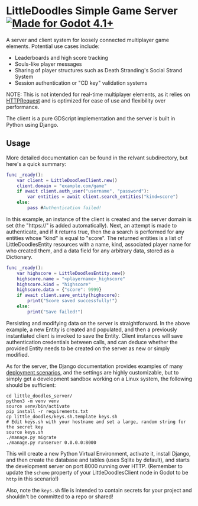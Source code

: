 # LittleDoodles Simple Game Server [![Made for Godot 4.1+][badge]][godot]

A server and client system for loosely connected multiplayer game elements.
Potential use cases include:

  * Leaderboards and high score tracking
  * Souls-like player messages
  * Sharing of player structures such as Death Stranding's Social Strand System
  * Session authentication or "CD key" validation systems

NOTE: This is not intended for real-time multiplayer elements, as it relies on
[HTTPRequest][godot-http] and is optimized for ease of use and flexibility over
performance.

The client is a pure GDScript implementation and the server is built in Python
using Django.

## Usage

More detailed documentation can be found in the relvant subdirectory, but here's
a quick summary:

```gd
func _ready():
    var client = LittleDoodlesClient.new()
    client.domain = "example.com/game"
    if await client.auth_user("username", "password"):
        var entities = await client.search_entities("kind=score")
    else:
        pass #Authentication failed!
```

In this example, an instance of the client is created and the server domain is
set (the "https://" is added automatically). Next, an attempt is made to
authenticate, and if it returns true, then the a search is performed for any
entities whose "kind" is equal to "score". The returned entities is a list of
LittleDoodlesEntity resources with a name, kind, associated player name for who
created them, and a data field for any arbitrary data, stored as a Dictionary.

```gd
func _ready():
    var highscore = LittleDoodlesEntity.new()
    highscore.name = "<playername>_highscore"
    highscore.kind = "highscore"
    highscore.data = {"score": 9999}
    if await client.save_entity(highscore):
        print("Score saved successfully!")
    else:
        print("Save failed!")
```

Persisting and modifying data on the server is straightforward. In the above
example, a new Entity is created and populated, and then a previously
instantiated client is invoked to save the Entity. Client instances will save
authentication credentials between calls, and can deduce whether the provided
Entity needs to be created on the server as new or simply modified.

As for the server, the Django documentation provides examples of many 
[deployment scenarios][django-deploy], and the settings are highly customizable,
but to simply get a development sandbox working on a Linux system, the following
should be sufficient:

```
cd little_doodles_server/
python3 -m venv venv
source venv/bin/activate
pip install -r requirements.txt
cp little_doodles/keys.sh.template keys.sh
# Edit keys.sh with your hostname and set a large, random string for the secret key
source keys.sh
./manage.py migrate
./manage.py runserver 0.0.0.0:8000
```

This will create a new Python Virtual Environment, activate it, install Django,
and then create the database and tables (uses Sqlite by default), and starts the
development server on port 8000 running over HTTP. (Remember to update the
`scheme` property of your LittleDoodlesClient node in Godot to be `http` in this
scenario!)

Also, note the `keys.sh` file is intended to contain secrets for your project
and shouldn't be committed to a repo or shared!

[badge]: https://flat.badgen.net/badge/made%20for/Godot%204.1%2b/478cbf
[django-deploy]: https://docs.djangoproject.com/en/4.2/howto/deployment/
[godot]: https://godotengine.org/
[godot-http]: https://docs.godotengine.org/en/stable/tutorials/networking/http_request_class.html
